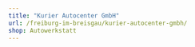 ```yaml
---
title: "Kurier Autocenter GmbH"
url: /freiburg-im-breisgau/kurier-autocenter-gmbh/
shop: Autowerkstatt
---
```

